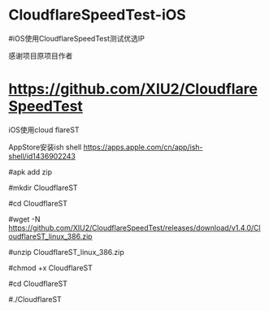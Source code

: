# CloudflareSpeedTest-iOS

#iOS使用CloudflareSpeedTest测试优选IP

感谢项目原项目作者
# https://github.com/XIU2/CloudflareSpeedTest

iOS使用cloud flareST

AppStore安装ish shell  https://apps.apple.com/cn/app/ish-shell/id1436902243

#apk add zip

#mkdir CloudflareST

#cd CloudflareST

#wget -N https://github.com/XIU2/CloudflareSpeedTest/releases/download/v1.4.0/CloudflareST_linux_386.zip

#unzip CloudflareST_linux_386.zip

#chmod +x CloudflareST

#cd CloudflareST

#./CloudflareST
